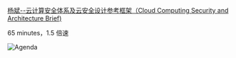 
[杨斌--云计算安全体系及云安全设计参考框架（Cloud Computing Security and Architecture Brief)](https://www.bilibili.com/video/BV1E5411t7t4?from=search&seid=12572482783514412558)

65 minutes，1.5 倍速

![Agenda](https://tva1.sinaimg.cn/large/007S8ZIlgy1gdtd6ehoofj30qt09hdje.jpg)
